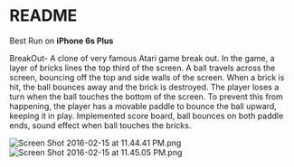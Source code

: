 # README #

Best Run on **iPhone 6s Plus**

BreakOut- A clone of very famous Atari game break out.
In the game, a layer of bricks lines the top third of the screen. A ball travels across the screen, bouncing off the top and side walls of the screen. When a brick is hit, the ball bounces away and the brick is destroyed. The player loses a turn when the ball touches the bottom of the screen. To prevent this from happening, the player has a movable paddle to bounce the ball upward, keeping it in play.
Implemented score board, ball bounces on both paddle ends, sound effect when ball touches the bricks.


![Screen Shot 2016-02-15 at 11.44.41 PM.png](https://bitbucket.org/repo/G7zoXp/images/3786636310-Screen%20Shot%202016-02-15%20at%2011.44.41%20PM.png)
![Screen Shot 2016-02-15 at 11.45.05 PM.png](https://bitbucket.org/repo/G7zoXp/images/865009133-Screen%20Shot%202016-02-15%20at%2011.45.05%20PM.png)